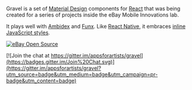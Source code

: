 Gravel is a set of [Material Design](https://google.com/design/spec/) components for [React](https://github.com/facebook/react) that was being created for a series of projects inside the eBay Mobile Innovations lab.  

It plays well with [Ambidex](https://github.com/appsforartists/ambidex) and [Funx](https://github.com/appsforartists/funx).  Like [React Native](https://github.com/facebook/react-native), it embraces [inline JavaScript styles](https://speakerdeck.com/vjeux/react-css-in-js).

[![eBay Open Source](https://raw.githubusercontent.com/raptorjs/optimizer/ba5b56a3361f95d4ab6be5d6a6d53590315c3428/images/ebay.png)](https://github.com/eBay/)  


[![Join the chat at https://gitter.im/appsforartists/gravel](https://badges.gitter.im/Join%20Chat.svg)](https://gitter.im/appsforartists/gravel?utm_source=badge&utm_medium=badge&utm_campaign=pr-badge&utm_content=badge)